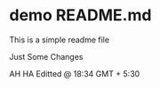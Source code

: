 # demo README.md

This is a simple readme file

Just Some Changes

AH HA
Editted @ 18:34 GMT + 5:30
